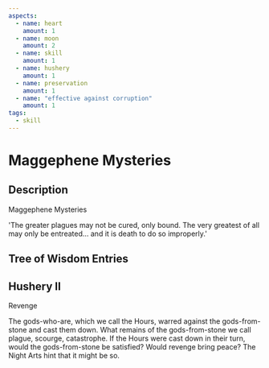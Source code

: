 ```yaml
---
aspects: 
  - name: heart
    amount: 1
  - name: moon
    amount: 2
  - name: skill
    amount: 1
  - name: hushery
    amount: 1
  - name: preservation
    amount: 1
  - name: "effective against corruption"
    amount: 1
tags:
  - skill
---
```


# Maggephene Mysteries

## Description
Maggephene Mysteries

'The greater plagues may not be cured, only bound. The very greatest of all may only be entreated… and it is death to do so improperly.'
## Tree of Wisdom Entries
## Hushery II
Revenge

The gods-who-are, which we call the Hours, warred against the gods-from-stone and cast them down. What remains of the gods-from-stone we call plague, scourge, catastrophe. If the Hours were cast down in their turn, would the gods-from-stone be satisfied? Would revenge bring peace? The Night Arts hint that it might be so.